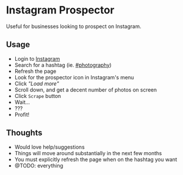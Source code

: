 # Instagram Prospector

Useful for businesses looking to prospect on Instagram.

## Usage

* Login to [Instagram](https://www.instagram.com)
* Search for a hashtag (ie. [#photography](https://www.instagram.com/explore/tags/photography/))
* Refresh the page
* Look for the prospector icon in Instagram's menu
* Click _"Load more"_
* Scroll down, and get a decent number of photos on screen
* Click `Scrape` button
* Wait...
* ???
* Profit!

## Thoughts

* Would love help/suggestions
* Things will move around substantially in the next few months
* You must explicitly refresh the page when on the hashtag you want
* @TODO: everything
